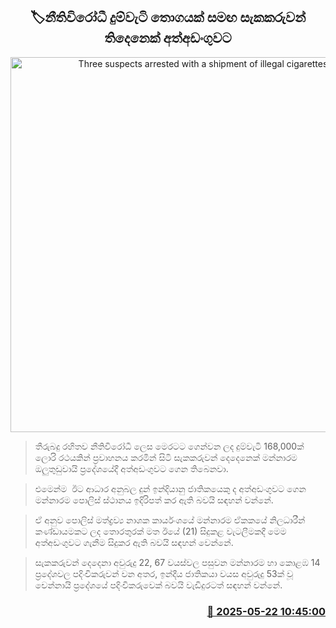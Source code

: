 <p align='center'><b><h2 align='center' title='Three suspects arrested with a shipment of illegal cigarettes'>🏷නීතිවිරෝධී දුම්වැටි තොගයක් සමඟ සැකකරුවන් තිදෙනෙක් අත්අඩංගුවට</h2></b></p>
<p align='center'><img src='https://helakuru.sgp1.cdn.digitaloceanspaces.com/esana/images/lib/cigarette-arrest-cid.jpg' width='600' alt='Three suspects arrested with a shipment of illegal cigarettes'></p>

> තීරුබදු රහිතව නීතිවිරෝධී ලෙස මෙරටට ගෙන්වන ලද දුම්වැටි 168,000ක් ලොරි රථයකින් ප්‍රවාහනය කරමින් සිටි සැකකරුවන් දෙදෙනෙක් මන්නාරම ඔලුතුඩුවායි ප්‍රදේශයේදී අත්අඩංගුවට ගෙන තිබෙනවා.

> එමෙන්ම  ඊට ආධාර අනුබල දුන් ඉන්දියානු ජාතිකයෙකු ද අත්අඩංගුවට ගෙන මන්නාරම පොලිස් ස්ථානය ඉදිරිපත් කර ඇති බවයි සඳහන් වන්නේ.

> ඒ අනුව පොලිස් මත්ද්‍රව්‍ය නාශක කාර්යංශයේ මන්නාරම ඒකකයේ නිලධාරීන් කණ්ඩායමකට ලද තොරතුරක් මත ඊයේ (21) සිදුකළ වැටලීමකදී මෙම අත්අඩංගුවට ගැනීම සිදුකර ඇති බවයි සඳහන් වෙන්නේ.

> සැකකරුවන් දෙදෙනා අවුරුදු 22, 67 වයස්වල පසුවන මන්නාරම හා කොළඹ 14 ප්‍රදේශවල පදිංචිකරුවන් වන අතර, ඉන්දීය ජාතිකයා වයස අවුරුදු 53ක් වූ චෙන්නායි ප්‍රදේශයේ පදිංචිකරුවෙක් බවයි වැඩිදුරටත් සඳහන් වන්නේ.



<h3 align='right'><a href='https://www.helakuru.lk/esana/p/110329/'>📅 2025-05-22 10:45:00</a></h3>
